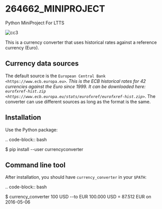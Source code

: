 # 264662_MINIPROJECT

Python MiniProject For LTTS


![cc3](https://user-images.githubusercontent.com/80335764/115119782-cbb6df80-9fc7-11eb-9724-a183aa4a08d8.png)


This is a currency converter that uses historical rates against a reference currency (Euro).

Currency data sources
---------------------

The default source is the `European Central Bank <https://www.ecb.europa.eu>`_. This is the ECB historical rates for 42 currencies against the Euro since 1999.
It can be downloaded here: `eurofxref-hist.zip <https://www.ecb.europa.eu/stats/eurofxref/eurofxref-hist.zip>`_.
The converter can use different sources as long as the format is the same.

Installation
------------
Use the Python package:

.. code-block:: bash

  $ pip install --user currencyconverter

Command line tool
-----------------

After installation, you should have ``currency_converter`` in your ``$PATH``:

.. code-block:: bash

 $ currency_converter 100 USD --to EUR
 100.000 USD = 87.512 EUR on 2016-05-06
 

